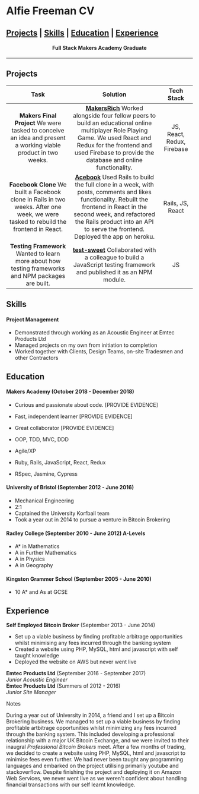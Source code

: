 # Alfie Freeman CV

[Projects](#projects) | [Skills](#skills) | [Education](#education) | [Experience](#experience)
-----------------

<h4 align=center>Full Stack Makers Academy Graduate</h4>

-----------------

## Projects

|Task|Solution|Tech Stack|
|:-:|:-:|:-:|
|__Makers Final Project__ We were tasked to conceive an idea and present a working viable product in two weeks. |[__MakersRich__](https://github.com/toddpla/makersrich) Worked alongside four fellow peers to build an educational online multiplayer Role Playing Game. We used React and Redux for the frontend and used Firebase to provide the database and online functionality. |JS, React, Redux, Firebase|
|__Facebook Clone__ We built a Facebook clone in Rails in two weeks. After one week, we were tasked to rebuild the frontend in React. |[__Acebook__](https://github.com/toddpla/acebook-stars) Used Rails to build the full clone in a week, with posts, comments and likes functionality. Rebuilt the frontend in React in the second week, and refactored the Rails product into an API to serve the frontend. Deployed the app on heroku.|Rails, JS, React|
|__Testing Framework__ Wanted to learn more about how testing frameworks and NPM packages are built.|[__test-sweet__](https://github.com/rbbri/sweet) Collaborated with a colleague to build a JavaScript testing framework and published it as an NPM module. |JS|

## Skills

#### Project Management

- Demonstrated through working as an Acoustic Engineer at Emtec Products Ltd
- Managed projects on my own from initiation to completion
- Worked together with Clients, Design Teams, on-site Tradesmen and other Contractors

## Education

#### Makers Academy (October 2018 - December 2018)

- Curious and passionate about code. [PROVIDE EVIDENCE]
- Fast, independent learner [PROVIDE EVIDENCE]
- Great collaborator [PROVIDE EVIDENCE]

- OOP, TDD, MVC, DDD
- Agile/XP
- Ruby, Rails, JavaScript, React, Redux
- RSpec, Jasmine, Cypress

#### University of Bristol (September 2012 - June 2016)

- Mechanical Engineering
- 2:1
- Captained the University Korfball team
- Took a year out in 2014 to pursue a venture in Bitcoin Brokering

#### Radley College (September 2010 - June 2012) A-Levels

- A* in Mathematics
- A in Further Mathematics
- A in Physics
- A in Geography

#### Kingston Grammer School (September 2005 - June 2010)

- 10 A* and As at GCSE

## Experience

**Self Employed Bitcoin Broker** (September 2013 - June 2014)

- Set up a viable business by finding profitable arbitrage opportunities whilst minimising any fees incurred through the banking system
- Created a website using PHP, MySQL, html and javascript with self taught knowledge
- Deployed the website on AWS but never went live

**Emtec Products Ltd** (September 2016 - September 2017)    
*Junior Acoustic Engineer*  
**Emtec Products Ltd** (Summers of 2012 - 2016)   
*Junior Site Manager*  



Notes


During a year out of University in 2014, a friend and I set up a Bitcoin Brokering business. We managed to set up a viable business by finding profitable artbitrage opportunities whilst minimizing any fees incurred through the banking system. This included developing a professional relationship with a major UK Bitcoin Exchange, and we were invited to their inaugral *Professional Bitcoin Brokers* meet. After a few months of trading, we decided to create a website using PHP, MySQL, html and javascript to minimise fees even further. We had never been taught any programming languages and embarked on the project utilising primarily youtube and stackoverflow. Despite finishing the project and deploying it on Amazon Web Services, we never went live as we weren't confident about handling financial transactions with our self learnt knowledge.
